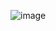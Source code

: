 ![image](https://user-images.githubusercontent.com/98099819/173486179-a50fc92a-3fe6-43ae-945e-f105a9af1d2f.png)
